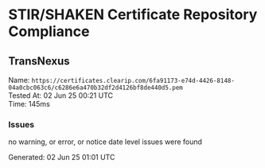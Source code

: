 # STIR/SHAKEN Certificate Repository Compliance

## TransNexus

Name: `https://certificates.clearip.com/6fa91173-e74d-4426-8148-04a0cbc063c6/c6286e6a470b32df2d4126bf8de440d5.pem`\
Tested At: 02 Jun 25 00:21 UTC\
Time: 145ms

### Issues

no warning, or error, or notice date level issues were found

Generated: 02 Jun 25 01:01 UTC